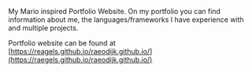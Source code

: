My Mario inspired Portfolio Website.
On my portfolio you can find information about me, the languages/frameworks I have experience with and multiple projects.

Portfolio website can be found at [https://reagels.github.io/raeodijk.github.io/](https://raegels.github.io/raeodijk.github.io/) 
